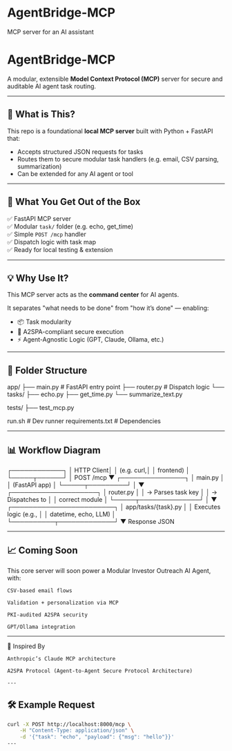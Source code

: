 # AgentBridge-MCP
MCP server for an AI assistant

# AgentBridge-MCP

A modular, extensible **Model Context Protocol (MCP)** server for secure and auditable AI agent task routing.

---

## 🔧 What is This?

This repo is a foundational **local MCP server** built with Python + FastAPI that:

- Accepts structured JSON requests for tasks
- Routes them to secure modular task handlers (e.g. email, CSV parsing, summarization)
- Can be extended for any AI agent or tool

---

## 🚀 What You Get Out of the Box

✅ FastAPI MCP server  
✅ Modular `task/` folder (e.g. echo, get_time)  
✅ Simple `POST /mcp` handler  
✅ Dispatch logic with task map  
✅ Ready for local testing & extension

---

## 💡 Why Use It?

This MCP server acts as the **command center** for AI agents.

It separates "what needs to be done" from "how it’s done" — enabling:
- 📦 Task modularity
- 🔐 A2SPA-compliant secure execution
- ⚡ Agent-Agnostic Logic (GPT, Claude, Ollama, etc.)

---

## 📁 Folder Structure

app/
├── main.py # FastAPI entry point
├── router.py # Dispatch logic
└── tasks/
├── echo.py
├── get_time.py
└── summarize_text.py

tests/
├── test_mcp.py

run.sh # Dev runner
requirements.txt # Dependencies



---
## 📊 Workflow Diagram

┌────────────┐
│ HTTP Client│
│ (e.g. curl,│
│  frontend) │
└─────┬──────┘
      │ POST /mcp
      ▼
┌───────────────┐
│   main.py     │
│ (FastAPI app) │
└─────┬─────────┘
      │
      ▼
┌────────────────────┐
│     router.py      │
│  → Parses task key │
│  → Dispatches to   │
│    correct module  │
└─────┬──────────────┘
      │
      ▼
┌────────────────────────┐
│ app/tasks/{task}.py    │
│ Executes logic (e.g.,  │
│ datetime, echo, LLM)   │
└──────────┬─────────────┘
           ▼
      Response JSON

---

## 📈 Coming Soon

This core server will soon power a Modular Investor Outreach AI Agent, with:

    CSV-based email flows

    Validation + personalization via MCP

    PKI-audited A2SPA security

    GPT/Ollama integration
---

🧠 Inspired By

    Anthropic’s Claude MCP architecture

    A2SPA Protocol (Agent-to-Agent Secure Protocol Architecture)

    ---

## 🛠 Example Request

```bash
curl -X POST http://localhost:8000/mcp \
    -H "Content-Type: application/json" \
    -d '{"task": "echo", "payload": {"msg": "hello"}}'
---

